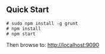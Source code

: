 ## Quick Start

    # sudo npm install -g grunt
    # npm install
    # npm start

Then browse to: <http://localhost:9090>
